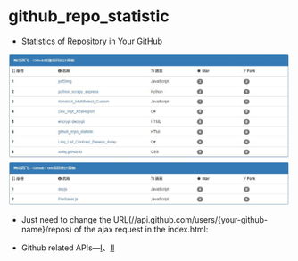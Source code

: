 # github_repo_statistic
* [Statistics](https://xxlllq.github.io/github_repo_statistic/) of Repository in Your GitHub

<div align=center><a href="https://xxlllq.github.io/github_repo_statistic/" target="_blank"><img width="1000px" height="auto" src="https://github.com/xxlllq/github_repo_statistic/blob/master/static.jpg"/></a></div>

* Just need to change the URL(//api.github.com/users/{your-github-name}/repos) of the ajax request in the index.html:

* Github related APIs—[I](https://developer.github.com/v3/)、[II](https://api.github.com/)

